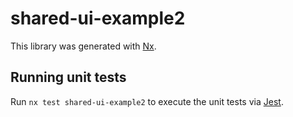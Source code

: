 # shared-ui-example2

This library was generated with [Nx](https://nx.dev).

## Running unit tests

Run `nx test shared-ui-example2` to execute the unit tests via [Jest](https://jestjs.io).
